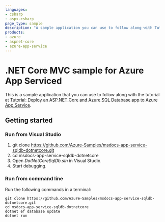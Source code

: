 ```yaml
---
languages:
- csharp
- aspx-csharp
page_type: sample
description: "A sample application you can use to follow along with Tutorial: Deploy an ASP.NET Core and Azure SQL Database app to Azure App Service."
products:
- azure
- aspnet-core
- azure-app-service
---
```


# .NET Core MVC sample for Azure App Serviced

This is a sample application that you can use to follow along with the tutorial at 
[Tutorial: Deploy an ASP.NET Core and Azure SQL Database app to Azure App Service](https://learn.microsoft.com/azure/app-service/tutorial-dotnetcore-sqldb-app). 

## Getting started

### Run from Visual Studio

1. git clone https://github.com/Azure-Samples/msdocs-app-service-sqldb-dotnetcore.git
2. cd msdocs-app-service-sqldb-dotnetcore
3. Open *DotNetCoreSqlDb.sln* in Visual Studio.
4. Start debugging.

### Run from command line

Run the following commands in a terminal:

```
git clone https://github.com/Azure-Samples/msdocs-app-service-sqldb-dotnetcore.git
cd msdocs-app-service-sqldb-dotnetcore
dotnet ef database update
dotnet run
```